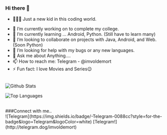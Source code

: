 ### Hi there 👋
* 🙋🏽‍♂️ Just a new kid in this coding world.
<!--
**SandeepUrankar/SandeepUrankar** is a ✨ _special_ ✨ repository because its `README.md` (this file) appears on your GitHub profile.

Here are some ideas to get you started:
-->
- 🔭 I’m currently working on to complete my college.
- 🌱 I’m currently learning ... Android, Python. (Still have to learn many)
- 👯 I’m looking to collaborate on projects with Java, Android, and Web. (Soon Python)
- 🤔 I’m looking for help with my bugs or any new languages.
- 💬 Ask me about Anything....
- 📫 How to reach me: Telegram - @imvoldemort
- ⚡ Fun fact: I love Movies and Series😉
</br> </br>

![Github Stats](https://github-readme-stats.vercel.app/api?username=SandeepUrankar&show_icons=true&count_private=true&include_all_commits=true)

![Top Languages](https://github-readme-stats.vercel.app/api/top-langs/?username=SandeepUrankar&langs_count=10&layout=compact)

</br>
###Connect with me.. 
</br>
![Telegram](https://img.shields.io/badge/-Telegram-0088cc?style=for-the-badge&logo=Telegram&logoColor=white)
[Telegram!](http://telegram.dog/imvoldemort)
</br>
